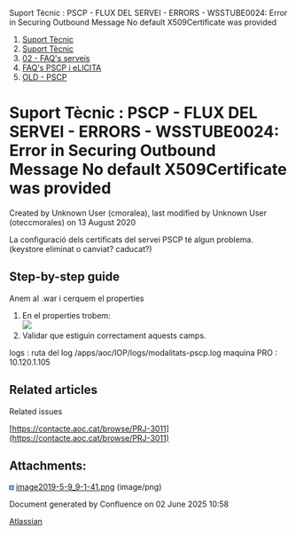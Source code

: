 Suport Tècnic : PSCP - FLUX DEL SERVEI - ERRORS - WSSTUBE0024: Error in Securing Outbound Message No default X509Certificate was provided  

1.  [Suport Tècnic](index.html)
2.  [Suport Tècnic](13893782.html)
3.  [02 - FAQ's serveis](26313393.html)
4.  [FAQ's PSCP i eLICITA](28705587.html)
5.  [OLD - PSCP](OLD---PSCP_93356826.html)

Suport Tècnic : PSCP - FLUX DEL SERVEI - ERRORS - WSSTUBE0024: Error in Securing Outbound Message No default X509Certificate was provided
=========================================================================================================================================

Created by Unknown User (cmoralea), last modified by Unknown User (oteccmorales) on 13 August 2020

La configuració dels certificats del servei PSCP té algun problema. (keystore eliminat o canviat? caducat?)

Step-by-step guide
------------------

Anem al .war i cerquem el properties

1.  En el properties trobem:  
    ![](attachments/26313482/26317177.png)
2.  Validar que estiguin correctament aquests camps.

  

logs : ruta del log /apps/aoc/IOP/logs/modalitats-pscp.log maquina PRO : 10.120.1.105

Related articles
----------------

  

Related issues

[https://contacte.aoc.cat/browse/PRJ-3011](https://contacte.aoc.cat/browse/PRJ-3011)

Attachments:
------------

![](images/icons/bullet_blue.gif) [image2019-5-9\_9-1-41.png](attachments/26313482/26317177.png) (image/png)  

Document generated by Confluence on 02 June 2025 10:58

[Atlassian](http://www.atlassian.com/)